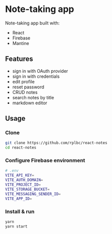 # Note-taking app

Note-taking app built with:

- React
- Firebase
- Mantine

## Features

- sign in with OAuth provider
- sign in with credentials
- edit profile
- reset password
- CRUD notes
- search notes by title
- markdown editor

## Usage

### Clone

```bash
git clone https://github.com/rplbc/react-notes
cd react-notes
```

### Configure Firebase environment

```bash
# .env
VITE_API_KEY=
VITE_AUTH_DOMAIN=
VITE_PROJECT_ID=
VITE_STORAGE_BUCKET=
VITE_MESSAGING_SENDER_ID=
VITE_APP_ID=
```

### Install & run

```bash
yarn
yarn start
```
